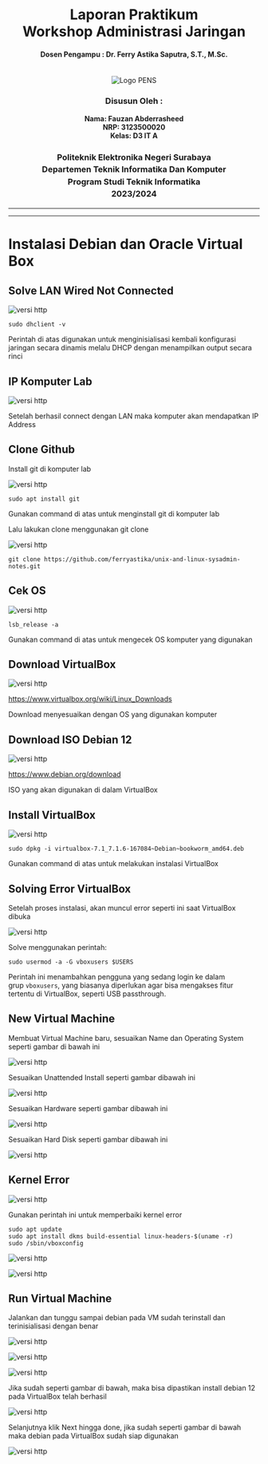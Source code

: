 <div align="center">
  <h1 style="text-align: center;font-weight: bold">Laporan Praktikum
  <br>Workshop Administrasi Jaringan</h1>
  <h4 style="text-align: center;">Dosen Pengampu : Dr. Ferry Astika Saputra, S.T., M.Sc.</h4>
</div>
<br />
<div align="center">
  <img src="https://upload.wikimedia.org/wikipedia/id/4/44/Logo_PENS.png" alt="Logo PENS">
  <h3 style="text-align: center;">Disusun Oleh : </h3>
  <p style="text-align: center;">
    <strong>Nama: Fauzan Abderrasheed</strong><br>
    <strong>NRP: 3123500020 </strong><br>
    <strong>Kelas: D3 IT A</strong>
  </p>
<h3 style="text-align: center;line-height: 1.5">Politeknik Elektronika Negeri Surabaya<br>Departemen Teknik Informatika Dan Komputer<br>Program Studi Teknik Informatika<br>2023/2024</h3>
  <hr><hr>
</div>

# Instalasi Debian dan Oracle Virtual Box

## Solve LAN Wired Not Connected

![versi http](assets/instalasi-debian-dan-oracleVM/1.png)

```
sudo dhclient -v
```

Perintah di atas digunakan untuk menginisialisasi kembali konfigurasi jaringan secara dinamis melalu DHCP dengan menampilkan output secara rinci

## IP Komputer Lab

![versi http](assets/instalasi-debian-dan-oracleVM/2.jpg)

Setelah berhasil connect dengan LAN maka komputer akan mendapatkan IP Address

## Clone Github

Install git di komputer lab

![versi http](assets/instalasi-debian-dan-oracleVM/3.png)

```
sudo apt install git
```

Gunakan command di atas untuk menginstall git di komputer lab

Lalu lakukan clone menggunakan git clone

![versi http](assets/instalasi-debian-dan-oracleVM/4.png)

```
git clone https://github.com/ferryastika/unix-and-linux-sysadmin-notes.git
```

## Cek OS

![versi http](assets/instalasi-debian-dan-oracleVM/5.png)

```
lsb_release -a
```

Gunakan command di atas untuk mengecek OS komputer yang digunakan

## Download VirtualBox

![versi http](assets/instalasi-debian-dan-oracleVM/6.png)

https://www.virtualbox.org/wiki/Linux_Downloads

Download menyesuaikan dengan OS yang digunakan komputer

## Download ISO Debian 12

![versi http](assets/instalasi-debian-dan-oracleVM/7.png)

https://www.debian.org/download

ISO yang akan digunakan di dalam VirtualBox

## Install VirtualBox

![versi http](assets/instalasi-debian-dan-oracleVM/8.png)

```
sudo dpkg -i virtualbox-7.1_7.1.6-167084~Debian~bookworm_amd64.deb
```

Gunakan command di atas untuk melakukan instalasi VirtualBox

## Solving Error VirtualBox

Setelah proses instalasi, akan muncul error seperti ini saat VirtualBox dibuka

![versi http](assets/instalasi-debian-dan-oracleVM/9.png)

Solve menggunakan perintah:

```
sudo usermod -a -G vboxusers $USERS
```

Perintah ini menambahkan pengguna yang sedang login ke dalam grup `vboxusers`, yang biasanya diperlukan agar bisa mengakses fitur tertentu di VirtualBox, seperti USB passthrough.

## New Virtual Machine

Membuat Virtual Machine baru, sesuaikan Name dan Operating System seperti gambar di bawah ini

![versi http](assets/instalasi-debian-dan-oracleVM/10.png)

Sesuaikan Unattended Install seperti gambar dibawah ini

![versi http](assets/instalasi-debian-dan-oracleVM/11.png)

Sesuaikan Hardware seperti gambar dibawah ini

![versi http](assets/instalasi-debian-dan-oracleVM/12.png)

Sesuaikan Hard Disk seperti gambar dibawah ini

![versi http](assets/instalasi-debian-dan-oracleVM/13.png)

## Kernel Error

![versi http](assets/instalasi-debian-dan-oracleVM/kernel_error.png)

Gunakan perintah ini untuk memperbaiki kernel error

```
sudo apt update
sudo apt install dkms build-essential linux-headers-$(uname -r)
sudo /sbin/vboxconfig
```
![versi http](assets/instalasi-debian-dan-oracleVM/fixing_kernel1.png)

![versi http](assets/instalasi-debian-dan-oracleVM/fixing_kernel2.png)

## Run Virtual Machine

Jalankan dan tunggu sampai debian pada VM sudah terinstall dan terinisialisasi dengan benar

![versi http](assets/instalasi-debian-dan-oracleVM/14.png)

![versi http](assets/instalasi-debian-dan-oracleVM/15.png)

![versi http](assets/instalasi-debian-dan-oracleVM/16.png)

Jika sudah seperti gambar di bawah, maka bisa dipastikan install debian 12 pada VirtualBox telah berhasil

![versi http](assets/instalasi-debian-dan-oracleVM/17.png)

Selanjutnya klik Next hingga done, jika sudah seperti gambar di bawah maka debian pada VirtualBox sudah siap digunakan

![versi http](assets/instalasi-debian-dan-oracleVM/18.png)